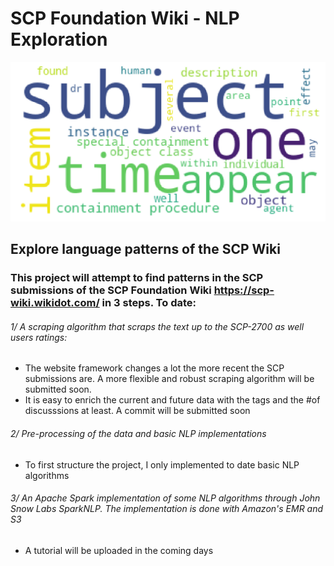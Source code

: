 # SCP Foundation Wiki - NLP Exploration

![word_cloud](/images/cloud_words.png)

## Explore language patterns of the SCP Wiki

### This project will attempt to find patterns in the SCP submissions of the SCP Foundation Wiki https://scp-wiki.wikidot.com/ in 3 steps. To date: 

###### 1/ A scraping algorithm that scraps the text up to the SCP-2700 as well users ratings:
   - The website framework changes a lot the more recent the SCP submissions are. A more flexible and robust scraping algorithm will be submitted soon.
   - It is easy to enrich the current and future data with the tags and the #of discusssions at least. A commit will be submitted soon

###### 2/ Pre-processing of the data and basic NLP implementations 
   - To first structure the project, I only implemented to date basic NLP algorithms
   
###### 3/ An Apache Spark implementation of some NLP algorithms through John Snow Labs SparkNLP. The implementation is done with Amazon's EMR and S3
   - A tutorial will be uploaded in the coming days

